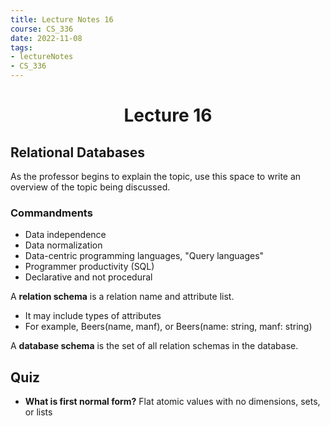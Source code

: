 ```yaml
---
title: Lecture Notes 16
course: CS_336
date: 2022-11-08
tags: 
- lectureNotes
- CS_336
---
```


<center><h1>Lecture 16</h1></center>

## Relational Databases
As the professor begins to explain the topic, use this space to write an overview of the topic being discussed.

### Commandments
- Data independence
- Data normalization
- Data-centric programming languages, "Query languages"
- Programmer productivity (SQL)
- Declarative and not procedural

A **relation schema** is a relation name and attribute list.
- It may include types of attributes
- For example, Beers(name, manf), or Beers(name: string, manf: string)

A **database schema** is the set of all relation schemas in the database.

## Quiz
- **What is first normal form?** Flat atomic values with no dimensions, sets, or lists